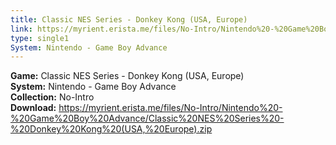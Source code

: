 ```yaml
---
title: Classic NES Series - Donkey Kong (USA, Europe)
link: https://myrient.erista.me/files/No-Intro/Nintendo%20-%20Game%20Boy%20Advance/Classic%20NES%20Series%20-%20Donkey%20Kong%20(USA,%20Europe).zip
type: single1
System: Nintendo - Game Boy Advance
---
```

<b>Game:</b> Classic NES Series - Donkey Kong (USA, Europe)<br>
<b>System:</b> Nintendo - Game Boy Advance<br>
<b>Collection:</b> No-Intro<br>
<b>Download:</b> https://myrient.erista.me/files/No-Intro/Nintendo%20-%20Game%20Boy%20Advance/Classic%20NES%20Series%20-%20Donkey%20Kong%20(USA,%20Europe).zip